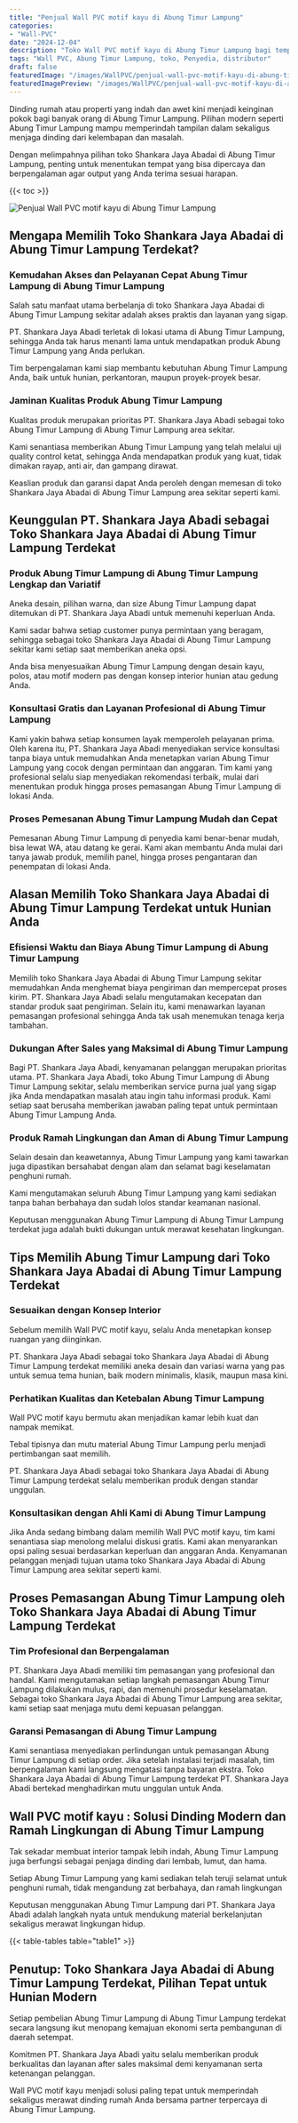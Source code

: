 ```yaml
---
title: "Penjual Wall PVC motif kayu di Abung Timur Lampung"
categories:
- "Wall-PVC"
date: "2024-12-04"
description: "Toko Wall PVC motif kayu di Abung Timur Lampung bagi tempat tinggal, perkantoran, serta toko. Produk terbaik, variasi motif, warna modern, beserta servis instalasi ditangani oleh tenaga ahli berpengalaman serta kepastian resmi!|Layanan penyediaan Wall PVC motif kayu di Abung Timur Lampung bagi keperluan hunian, office, maupun toko, dengan panel unggulan dan instalasi oleh tim berpengalaman serta jaminan resmi.|Pilihan Wall PVC motif kayu di Abung Timur Lampung yang terpercaya bagi rumah, office, serta gerai, bersama panel unggulan dan instalasi oleh tim berpengalaman serta kepastian resmi.|Penyediaan Wall PVC motif kayu di Abung Timur Lampung untuk rumah, kantor, serta gerai, dengan material berkualitas dan pemasangan dikerjakan oleh tim berpengalaman, lengkap beserta kepastian resmi.}"
tags: "Wall PVC, Abung Timur Lampung, toko, Penyedia, distributor"
draft: false
featuredImage: "/images/WallPVC/penjual-wall-pvc-motif-kayu-di-abung-timur-lampung.png"
featuredImagePreview: "/images/WallPVC/penjual-wall-pvc-motif-kayu-di-abung-timur-lampung.png"
---
```


Dinding rumah atau properti yang indah dan awet kini menjadi keinginan pokok bagi banyak orang di Abung Timur Lampung. Pilihan modern seperti Abung Timur Lampung mampu memperindah tampilan dalam sekaligus menjaga dinding dari kelembapan dan masalah.

Dengan melimpahnya pilihan toko Shankara Jaya Abadai di Abung Timur Lampung, penting untuk menentukan tempat yang bisa dipercaya dan berpengalaman agar output yang Anda terima sesuai harapan.

{{< toc >}}

![Penjual Wall PVC motif kayu di Abung Timur Lampung](/images/Wall-PVC/Penjual-Wall-PVC-motif-kayu-di-Abung-Timur-Lampung.png)


## Mengapa Memilih Toko Shankara Jaya Abadai di Abung Timur Lampung Terdekat?

### Kemudahan Akses dan Pelayanan Cepat Abung Timur Lampung di Abung Timur Lampung

Salah satu manfaat utama berbelanja di toko Shankara Jaya Abadai di Abung Timur Lampung sekitar adalah akses praktis dan layanan yang sigap.

PT. Shankara Jaya Abadi terletak di lokasi utama di Abung Timur Lampung, sehingga Anda tak harus menanti lama untuk mendapatkan produk Abung Timur Lampung yang Anda perlukan.

Tim berpengalaman kami siap membantu kebutuhan Abung Timur Lampung Anda, baik untuk hunian, perkantoran, maupun proyek-proyek besar.

### Jaminan Kualitas Produk Abung Timur Lampung

Kualitas produk merupakan prioritas PT. Shankara Jaya Abadi sebagai toko Abung Timur Lampung di Abung Timur Lampung area sekitar.

Kami senantiasa memberikan Abung Timur Lampung yang telah melalui uji quality control ketat, sehingga Anda mendapatkan produk yang kuat, tidak dimakan rayap, anti air, dan gampang dirawat.

Keaslian produk dan garansi dapat Anda peroleh dengan memesan di toko Shankara Jaya Abadai di Abung Timur Lampung area sekitar seperti kami.

## Keunggulan PT. Shankara Jaya Abadi sebagai Toko Shankara Jaya Abadai di Abung Timur Lampung Terdekat

### Produk Abung Timur Lampung di Abung Timur Lampung Lengkap dan Variatif

Aneka desain, pilihan warna, dan size Abung Timur Lampung dapat ditemukan di PT. Shankara Jaya Abadi untuk memenuhi keperluan Anda.

Kami sadar bahwa setiap customer punya permintaan yang beragam, sehingga sebagai toko Shankara Jaya Abadai di Abung Timur Lampung sekitar kami setiap saat memberikan aneka opsi.

Anda bisa menyesuaikan Abung Timur Lampung dengan desain kayu, polos, atau motif modern pas dengan konsep interior hunian atau gedung Anda.

### Konsultasi Gratis dan Layanan Profesional di Abung Timur Lampung

Kami yakin bahwa setiap konsumen layak memperoleh pelayanan prima. Oleh karena itu, PT. Shankara Jaya Abadi menyediakan service konsultasi tanpa biaya untuk memudahkan Anda menetapkan varian Abung Timur Lampung yang cocok dengan permintaan dan anggaran. Tim kami yang profesional selalu siap menyediakan rekomendasi terbaik, mulai dari menentukan produk hingga proses pemasangan Abung Timur Lampung di lokasi Anda.

### Proses Pemesanan Abung Timur Lampung Mudah dan Cepat

Pemesanan Abung Timur Lampung di penyedia kami benar-benar mudah, bisa lewat WA, atau datang ke gerai. Kami akan membantu Anda mulai dari tanya jawab produk, memilih panel, hingga proses pengantaran dan penempatan di lokasi Anda.

## Alasan Memilih Toko Shankara Jaya Abadai di Abung Timur Lampung Terdekat untuk Hunian Anda

### Efisiensi Waktu dan Biaya Abung Timur Lampung di Abung Timur Lampung

Memilih toko Shankara Jaya Abadai di Abung Timur Lampung sekitar memudahkan Anda menghemat biaya pengiriman dan mempercepat proses kirim. PT. Shankara Jaya Abadi selalu mengutamakan kecepatan dan standar produk saat pengiriman. Selain itu, kami menawarkan layanan pemasangan profesional sehingga Anda tak usah menemukan tenaga kerja tambahan.

### Dukungan After Sales yang Maksimal di Abung Timur Lampung

Bagi PT. Shankara Jaya Abadi, kenyamanan pelanggan merupakan prioritas utama. PT. Shankara Jaya Abadi, toko Abung Timur Lampung di Abung Timur Lampung sekitar, selalu memberikan service purna jual yang sigap jika Anda mendapatkan masalah atau ingin tahu informasi produk. Kami setiap saat berusaha memberikan jawaban paling tepat untuk permintaan Abung Timur Lampung Anda.

### Produk Ramah Lingkungan dan Aman di Abung Timur Lampung

Selain desain dan keawetannya, Abung Timur Lampung yang kami tawarkan juga dipastikan bersahabat dengan alam dan selamat bagi keselamatan penghuni rumah.

Kami mengutamakan seluruh Abung Timur Lampung yang kami sediakan tanpa bahan berbahaya dan sudah lolos standar keamanan nasional.

Keputusan menggunakan Abung Timur Lampung di Abung Timur Lampung terdekat juga adalah bukti dukungan untuk merawat kesehatan lingkungan.

## Tips Memilih Abung Timur Lampung dari Toko Shankara Jaya Abadai di Abung Timur Lampung Terdekat

### Sesuaikan dengan Konsep Interior 

Sebelum memilih Wall PVC motif kayu, selalu Anda menetapkan konsep ruangan yang diinginkan.

PT. Shankara Jaya Abadi sebagai toko Shankara Jaya Abadai di Abung Timur Lampung terdekat memiliki aneka desain dan variasi warna yang pas untuk semua tema hunian, baik modern minimalis, klasik, maupun masa kini.

### Perhatikan Kualitas dan Ketebalan Abung Timur Lampung

 Wall PVC motif kayu  bermutu akan menjadikan kamar lebih kuat dan nampak memikat.

Tebal tipisnya dan mutu material Abung Timur Lampung perlu menjadi pertimbangan saat memilih.

PT. Shankara Jaya Abadi sebagai toko Shankara Jaya Abadai di Abung Timur Lampung terdekat selalu memberikan produk dengan standar unggulan.

### Konsultasikan dengan Ahli Kami di Abung Timur Lampung

Jika Anda sedang bimbang dalam memilih Wall PVC motif kayu, tim kami senantiasa siap menolong melalui diskusi gratis. Kami akan menyarankan opsi paling sesuai berdasarkan keperluan dan anggaran Anda. Kenyamanan pelanggan menjadi tujuan utama toko Shankara Jaya Abadai di Abung Timur Lampung area sekitar seperti kami.

## Proses Pemasangan Abung Timur Lampung oleh Toko Shankara Jaya Abadai di Abung Timur Lampung Terdekat

### Tim Profesional dan Berpengalaman

PT. Shankara Jaya Abadi memiliki tim pemasangan yang profesional dan handal. Kami mengutamakan setiap langkah pemasangan Abung Timur Lampung dilakukan mulus, rapi, dan memenuhi prosedur keselamatan. Sebagai toko Shankara Jaya Abadai di Abung Timur Lampung area sekitar, kami setiap saat menjaga mutu demi kepuasan pelanggan.

### Garansi Pemasangan di Abung Timur Lampung

Kami senantiasa menyediakan perlindungan untuk pemasangan Abung Timur Lampung di setiap order. Jika setelah instalasi terjadi masalah, tim berpengalaman kami langsung mengatasi tanpa bayaran ekstra. Toko Shankara Jaya Abadai di Abung Timur Lampung terdekat PT. Shankara Jaya Abadi bertekad menghadirkan mutu unggulan untuk Anda.

##  Wall PVC motif kayu : Solusi Dinding Modern dan Ramah Lingkungan di Abung Timur Lampung

Tak sekadar membuat interior tampak lebih indah, Abung Timur Lampung juga berfungsi sebagai penjaga dinding dari lembab, lumut, dan hama.

Setiap Abung Timur Lampung yang kami sediakan telah teruji selamat untuk penghuni rumah, tidak mengandung zat berbahaya, dan ramah lingkungan

Keputusan menggunakan Abung Timur Lampung dari PT. Shankara Jaya Abadi adalah langkah nyata untuk mendukung material berkelanjutan sekaligus merawat lingkungan hidup.

{{< table-tables table="table1" >}}

## Penutup: Toko Shankara Jaya Abadai di Abung Timur Lampung Terdekat, Pilihan Tepat untuk Hunian Modern

Setiap pembelian Abung Timur Lampung di Abung Timur Lampung terdekat secara langsung ikut menopang kemajuan ekonomi serta pembangunan di daerah setempat.

Komitmen PT. Shankara Jaya Abadi yaitu selalu memberikan produk berkualitas dan layanan after sales maksimal demi kenyamanan serta ketenangan pelanggan.

 Wall PVC motif kayu  menjadi solusi paling tepat untuk memperindah sekaligus merawat dinding rumah Anda bersama partner terpercaya di Abung Timur Lampung.
